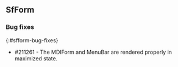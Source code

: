 ## SfForm

### Bug fixes
{:#sfform-bug-fixes}

*	\#211261 - The MDIForm and MenuBar are rendered properly in maximized state.
